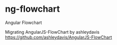 # ng-flowchart
Angular Flowchart

Migrating AngularJS-FlowChart by ashleydavis
https://github.com/ashleydavis/AngularJS-FlowChart


